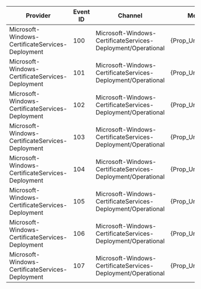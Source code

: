 Provider                                          |  Event ID  |  Channel                                                       |  Message
--------------------------------------------------|------------|----------------------------------------------------------------|----------------------
Microsoft-Windows-CertificateServices-Deployment  |  100       |  Microsoft-Windows-CertificateServices-Deployment/Operational  |  {Prop_UnicodeString}
Microsoft-Windows-CertificateServices-Deployment  |  101       |  Microsoft-Windows-CertificateServices-Deployment/Operational  |  {Prop_UnicodeString}
Microsoft-Windows-CertificateServices-Deployment  |  102       |  Microsoft-Windows-CertificateServices-Deployment/Operational  |  {Prop_UnicodeString}
Microsoft-Windows-CertificateServices-Deployment  |  103       |  Microsoft-Windows-CertificateServices-Deployment/Operational  |  {Prop_UnicodeString}
Microsoft-Windows-CertificateServices-Deployment  |  104       |  Microsoft-Windows-CertificateServices-Deployment/Operational  |  {Prop_UnicodeString}
Microsoft-Windows-CertificateServices-Deployment  |  105       |  Microsoft-Windows-CertificateServices-Deployment/Operational  |  {Prop_UnicodeString}
Microsoft-Windows-CertificateServices-Deployment  |  106       |  Microsoft-Windows-CertificateServices-Deployment/Operational  |  {Prop_UnicodeString}
Microsoft-Windows-CertificateServices-Deployment  |  107       |  Microsoft-Windows-CertificateServices-Deployment/Operational  |  {Prop_UnicodeString}